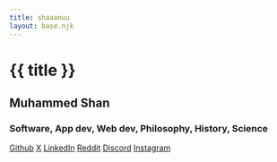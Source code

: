 ```yaml
---
title: shaaanuu
layout: base.njk
---
```


<div class="hero">
  <h1>{{ title }}</h1>
</div>

<div class="hero-about">
  <div>
    <h2>Muhammed Shan</h2>
    <h3>Software, App dev, Web dev, Philosophy, History, Science</h3>
    <div class="links">
      <a href="https://github.com/shaaanuu">Github</a>
      <a href="https://x.com/itZz__Shanu">X</a>
      <a href="https://linkedin.com/in/shaaanuu">LinkedIn</a>
      <a href="https://reddit.com/user/AggravatingSpell2059/">Reddit</a>
      <a href="#">Discord</a>
      <a href="https://instagram.com/_shaaanuuu._/">Instagram</a>
    </div>
  </div>
</div>

<script src="/glyphs.js"></script>
